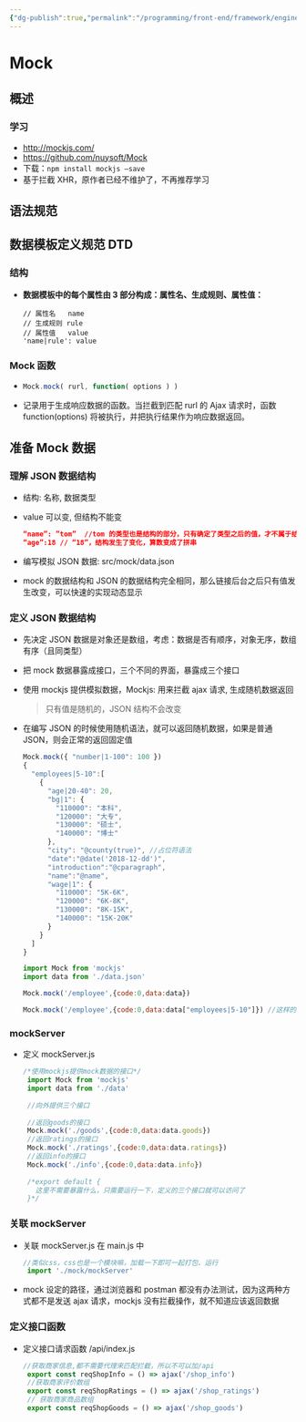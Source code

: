 ```yaml
---
{"dg-publish":true,"permalink":"/programming/front-end/framework/engineering/mock/"}
---
```



# Mock

## 概述

### 学习

+ http://mockjs.com/
+ https://github.com/nuysoft/Mock
+ 下载：`npm install mockjs –save`
+ 基于拦截 XHR，原作者已经不维护了，不再推荐学习

## 语法规范

## 数据模板定义规范 DTD

### 结构

+ **数据模板中的每个属性由 3 部分构成：属性名、生成规则、属性值：**

  ```
  // 属性名   name
  // 生成规则 rule
  // 属性值   value
  'name|rule': value
  ```

### Mock 函数

+ ```js
  Mock.mock( rurl, function( options ) )
  ```
+ 记录用于生成响应数据的函数。当拦截到匹配 rurl 的 Ajax 请求时，函数 function(options) 将被执行，并把执行结果作为响应数据返回。

## 准备 Mock 数据

### 理解 JSON 数据结构

+ 结构: 名称, 数据类型
+ value 可以变, 但结构不能变

  ```json
  “name”: ”tom”  //tom 的类型也是结构的部分，只有确定了类型之后的值，才不属于结构
  “age”:18 // “18”，结构发生了变化，算数变成了拼串
  ```

+ 编写模拟 JSON 数据: src/mock/data.json
+ mock 的数据结构和 JSON 的数据结构完全相同，那么链接后台之后只有值发生改变，可以快速的实现动态显示

### 定义 JSON 数据结构

+ 先决定 JSON 数据是对象还是数组，考虑：数据是否有顺序，对象无序，数组有序（且同类型）
+ 把 mock 数据暴露成接口，三个不同的界面，暴露成三个接口
+ 使用 mockjs 提供模拟数据，Mockjs: 用来拦截 ajax 请求, 生成随机数据返回

  > 只有值是随机的，JSON 结构不会改变

+ 在编写 JSON 的时候使用随机语法，就可以返回随机数据，如果是普通 JSON，则会正常的返回固定值

  ```js
  Mock.mock({ "number|1-100": 100 })
  {
    "employees|5-10":[
      {
        "age|20-40": 20,
        "bg|1": {
          "110000": "本科",
          "120000": "大专",
          "130000": "硕士",
          "140000": "博士"
        },
        "city": "@county(true)", //占位符语法
        "date":"@date('2018-12-dd')",
        "introduction":"@cparagraph",
        "name":"@name",
        "wage|1": {
          "110000": "5K-6K",
          "120000": "6K-8K",
          "130000": "8K-15K",
          "140000": "15K-20K"
        }
      }
    ]
  }
  ```

  ```js
  import Mock from 'mockjs'
  import data from './data.json'
  
  Mock.mock('/employee',{code:0,data:data})
  
  Mock.mock('/employee',{code:0,data:data["employees|5-10"]}) //这样的话只有会一个数据，而不会随机产生
  ```

### mockServer

+ 定义 mockServer.js

  ```js
  /*使用mockjs提供mock数据的接口*/
   import Mock from 'mockjs'
   import data from './data'
   
   //向外提供三个接口
   
   //返回goods的接口
   Mock.mock('./goods',{code:0,data:data.goods})
   //返回ratings的接口
   Mock.mock('./ratings',{code:0,data:data.ratings})
   //返回info的接口
   Mock.mock('./info',{code:0,data:data.info})
   
   /*export default {
     这里不需要暴露什么，只需要运行一下，定义的三个接口就可以访问了
   }*/
  ```

### 关联 mockServer

+ 关联 mockServer.js 在 main.js 中

  ```js
  //类似css，css也是一个模块嘛，加载一下即可一起打包、运行
   import './mock/mockServer'
  ```

+ mock 设定的路径，通过浏览器和 postman 都没有办法测试，因为这两种方式都不是发送 ajax 请求，mockjs 没有拦截操作，就不知道应该返回数据

### 定义接口函数

+ 定义接口请求函数 /api/index.js

  ```js
  //获取商家信息,都不需要代理来匹配拦截，所以不可以加/api
   export const reqShopInfo = () => ajax('/shop_info')
   //获取商家评价数组
   export const reqShopRatings = () => ajax('/shop_ratings')
   // 获取商家商品数组
   export const reqShopGoods = () => ajax('/shop_goods')
  ```
